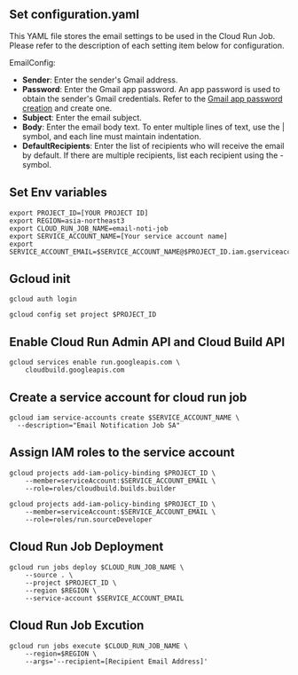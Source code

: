 ## Set configuration.yaml
This YAML file stores the email settings to be used in the Cloud Run Job. Please refer to the description of each setting item below for configuration.

EmailConfig:

- **Sender**: Enter the sender's Gmail address.
- **Password**: Enter the Gmail app password. An app password is used to obtain the sender's Gmail credentials. Refer to the [Gmail app password creation](https://support.google.com/accounts/answer/185833) and create one.
- **Subject**: Enter the email subject.
- **Body**: Enter the email body text. To enter multiple lines of text, use the | symbol, and each line must maintain indentation.
- **DefaultRecipients**: Enter the list of recipients who will receive the email by default. If there are multiple recipients, list each recipient using the - symbol.


## Set Env variables
```
export PROJECT_ID=[YOUR PROJECT ID]
export REGION=asia-northeast3
export CLOUD_RUN_JOB_NAME=email-noti-job
export SERVICE_ACCOUNT_NAME=[Your service account name]
export SERVICE_ACCOUNT_EMAIL=$SERVICE_ACCOUNT_NAME@$PROJECT_ID.iam.gserviceaccount.com
```

## Gcloud init
```
gcloud auth login

gcloud config set project $PROJECT_ID
```


## Enable Cloud Run Admin API and Cloud Build API
```
gcloud services enable run.googleapis.com \
    cloudbuild.googleapis.com
```

## Create a service account for cloud run job
```
gcloud iam service-accounts create $SERVICE_ACCOUNT_NAME \
  --description="Email Notification Job SA" 
```

## Assign IAM roles to the service account
```
gcloud projects add-iam-policy-binding $PROJECT_ID \
    --member=serviceAccount:$SERVICE_ACCOUNT_EMAIL \
    --role=roles/cloudbuild.builds.builder

gcloud projects add-iam-policy-binding $PROJECT_ID \
    --member=serviceAccount:$SERVICE_ACCOUNT_EMAIL \
    --role=roles/run.sourceDeveloper
```


## Cloud Run Job Deployment

```
gcloud run jobs deploy $CLOUD_RUN_JOB_NAME \
    --source . \
    --project $PROJECT_ID \
    --region $REGION \
    --service-account $SERVICE_ACCOUNT_EMAIL
```

## Cloud Run Job Excution
```
gcloud run jobs execute $CLOUD_RUN_JOB_NAME \
    --region=$REGION \
    --args='--recipient=[Recipient Email Address]'
```